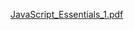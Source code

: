 [JavaScript_Essentials_1.pdf](https://github.com/Ivan-Herrera-Garcia/Certificados/files/13553415/JavaScript_Essentials_1.pdf)

